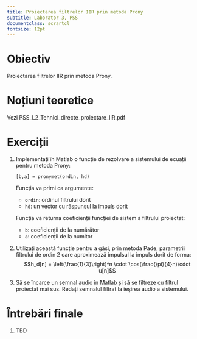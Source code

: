 ```yaml
---
title: Proiectarea filtrelor IIR prin metoda Prony
subtitle: Laborator 3, PSS
documentclass: scrartcl
fontsize: 12pt
---
```


# Obiectiv

Proiectarea filtrelor IIR prin metoda Prony.

# Noțiuni teoretice

Vezi PSS_L2_Tehnici_directe_proiectare_IIR.pdf

# Exerciții

1. Implementați în Matlab o funcție de rezolvare a sistemului de ecuații pentru metoda Prony:

    ```[b,a] = pronymet(ordin, hd)```

    Funcția va primi ca argumente:
	* `ordin`: ordinul filtrului dorit
	* `hd`: un vector cu răspunsul la impuls dorit
	
	Funcția va returna coeficienții funcției de sistem a filtrului proiectat:
	* `b`: coeficienții de la numărător
	* `a`: coeficienții de la numitor

2. Utilizați această funcție pentru a găsi, prin metoda Pade, parametrii filtrului de ordin 2 
care aproximează impulsul la impuls dorit de forma:
$$h_d[n] = \left(\frac{1}{3}\right)^n \cdot \cos(\frac{\pi}{4}n)\cdot u[n]$$

3. Să se încarce un semnal audio în Matlab și să se filtreze cu filtrul proiectat mai sus.
Redați semnalul filtrat la ieșirea audio a sistemului.

# Întrebări finale

1. TBD
